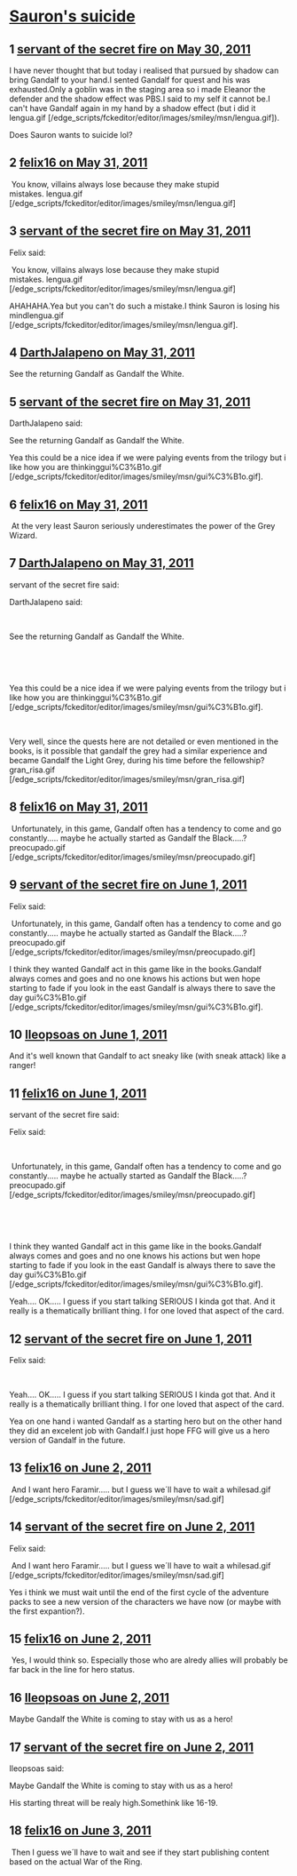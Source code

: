 # [Sauron&#039;s suicide](https://community.fantasyflightgames.com/topic/47604-saurons-suicide/)

## 1 [servant of the secret fire on May 30, 2011](https://community.fantasyflightgames.com/topic/47604-saurons-suicide/?do=findComment&comment=477170)

I have never thought that but today i realised that pursued by shadow can bring Gandalf to your hand.I sented Gandalf for quest and his was exhausted.Only a goblin was in the staging area so i made Eleanor the defender and the shadow effect was PBS.I said to my self it cannot be.I can't have Gandalf again in my hand by a shadow effect (but i did it lengua.gif [/edge_scripts/fckeditor/editor/images/smiley/msn/lengua.gif]).

Does Sauron wants to suicide lol?

## 2 [felix16 on May 31, 2011](https://community.fantasyflightgames.com/topic/47604-saurons-suicide/?do=findComment&comment=477333)

 You know, villains always lose because they make stupid mistakes. lengua.gif [/edge_scripts/fckeditor/editor/images/smiley/msn/lengua.gif]

## 3 [servant of the secret fire on May 31, 2011](https://community.fantasyflightgames.com/topic/47604-saurons-suicide/?do=findComment&comment=477369)

Felix said:

 You know, villains always lose because they make stupid mistakes. lengua.gif [/edge_scripts/fckeditor/editor/images/smiley/msn/lengua.gif]



AHAHAHA.Yea but you can't do such a mistake.I think Sauron is losing his mindlengua.gif [/edge_scripts/fckeditor/editor/images/smiley/msn/lengua.gif].

## 4 [DarthJalapeno on May 31, 2011](https://community.fantasyflightgames.com/topic/47604-saurons-suicide/?do=findComment&comment=477377)

See the returning Gandalf as Gandalf the White.

## 5 [servant of the secret fire on May 31, 2011](https://community.fantasyflightgames.com/topic/47604-saurons-suicide/?do=findComment&comment=477384)

DarthJalapeno said:

See the returning Gandalf as Gandalf the White.



Yea this could be a nice idea if we were palying events from the trilogy but i like how you are thinkinggui%C3%B1o.gif [/edge_scripts/fckeditor/editor/images/smiley/msn/gui%C3%B1o.gif].

## 6 [felix16 on May 31, 2011](https://community.fantasyflightgames.com/topic/47604-saurons-suicide/?do=findComment&comment=477737)

 At the very least Sauron seriously underestimates the power of the Grey Wizard.

## 7 [DarthJalapeno on May 31, 2011](https://community.fantasyflightgames.com/topic/47604-saurons-suicide/?do=findComment&comment=477741)

servant of the secret fire said:

DarthJalapeno said:

 

See the returning Gandalf as Gandalf the White.

 

 

Yea this could be a nice idea if we were palying events from the trilogy but i like how you are thinkinggui%C3%B1o.gif [/edge_scripts/fckeditor/editor/images/smiley/msn/gui%C3%B1o.gif].



 

Very well, since the quests here are not detailed or even mentioned in the books, is it possible that gandalf the grey had a similar experience and became Gandalf the Light Grey, during his time before the fellowship? gran_risa.gif [/edge_scripts/fckeditor/editor/images/smiley/msn/gran_risa.gif]

## 8 [felix16 on May 31, 2011](https://community.fantasyflightgames.com/topic/47604-saurons-suicide/?do=findComment&comment=477760)

 Unfortunately, in this game, Gandalf often has a tendency to come and go constantly..... maybe he actually started as Gandalf the Black.....?preocupado.gif [/edge_scripts/fckeditor/editor/images/smiley/msn/preocupado.gif]

## 9 [servant of the secret fire on June 1, 2011](https://community.fantasyflightgames.com/topic/47604-saurons-suicide/?do=findComment&comment=478022)

Felix said:

 Unfortunately, in this game, Gandalf often has a tendency to come and go constantly..... maybe he actually started as Gandalf the Black.....?preocupado.gif [/edge_scripts/fckeditor/editor/images/smiley/msn/preocupado.gif]



I think they wanted Gandalf act in this game like in the books.Gandalf always comes and goes and no one knows his actions but wen hope starting to fade if you look in the east Gandalf is always there to save the day gui%C3%B1o.gif [/edge_scripts/fckeditor/editor/images/smiley/msn/gui%C3%B1o.gif].

## 10 [Ileopsoas on June 1, 2011](https://community.fantasyflightgames.com/topic/47604-saurons-suicide/?do=findComment&comment=478178)

And it's well known that Gandalf to act sneaky like (with sneak attack) like a ranger!

## 11 [felix16 on June 1, 2011](https://community.fantasyflightgames.com/topic/47604-saurons-suicide/?do=findComment&comment=478488)

servant of the secret fire said:

Felix said:

 

 Unfortunately, in this game, Gandalf often has a tendency to come and go constantly..... maybe he actually started as Gandalf the Black.....?preocupado.gif [/edge_scripts/fckeditor/editor/images/smiley/msn/preocupado.gif]

 

 

I think they wanted Gandalf act in this game like in the books.Gandalf always comes and goes and no one knows his actions but wen hope starting to fade if you look in the east Gandalf is always there to save the day gui%C3%B1o.gif [/edge_scripts/fckeditor/editor/images/smiley/msn/gui%C3%B1o.gif].



Yeah.... OK..... I guess if you start talking SERIOUS I kinda got that. And it really is a thematically brilliant thing. I for one loved that aspect of the card.

## 12 [servant of the secret fire on June 1, 2011](https://community.fantasyflightgames.com/topic/47604-saurons-suicide/?do=findComment&comment=478495)

Felix said:

 

Yeah.... OK..... I guess if you start talking SERIOUS I kinda got that. And it really is a thematically brilliant thing. I for one loved that aspect of the card.



Yea on one hand i wanted Gandalf as a starting hero but on the other hand they did an excelent job with Gandalf.I just hope FFG will give us a hero version of Gandalf in the future.

## 13 [felix16 on June 2, 2011](https://community.fantasyflightgames.com/topic/47604-saurons-suicide/?do=findComment&comment=478934)

 And I want hero Faramir..... but I guess we´ll have to wait a whilesad.gif [/edge_scripts/fckeditor/editor/images/smiley/msn/sad.gif]

## 14 [servant of the secret fire on June 2, 2011](https://community.fantasyflightgames.com/topic/47604-saurons-suicide/?do=findComment&comment=478946)

Felix said:

 And I want hero Faramir..... but I guess we´ll have to wait a whilesad.gif [/edge_scripts/fckeditor/editor/images/smiley/msn/sad.gif]



Yes i think we must wait until the end of the first cycle of the adventure packs to see a new version of the characters we have now (or maybe with the first expantion?).

## 15 [felix16 on June 2, 2011](https://community.fantasyflightgames.com/topic/47604-saurons-suicide/?do=findComment&comment=478964)

 Yes, I would think so. Especially those who are alredy allies will probably be far back in the line for hero status.

## 16 [Ileopsoas on June 2, 2011](https://community.fantasyflightgames.com/topic/47604-saurons-suicide/?do=findComment&comment=479051)

Maybe Gandalf the White is coming to stay with us as a hero!

## 17 [servant of the secret fire on June 2, 2011](https://community.fantasyflightgames.com/topic/47604-saurons-suicide/?do=findComment&comment=479062)

Ileopsoas said:

Maybe Gandalf the White is coming to stay with us as a hero!



His starting threat will be realy high.Somethink like 16-19.

## 18 [felix16 on June 3, 2011](https://community.fantasyflightgames.com/topic/47604-saurons-suicide/?do=findComment&comment=479554)

 Then I guess we´ll have to wait and see if they start publishing content based on the actual War of the Ring.

